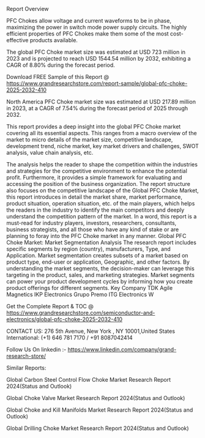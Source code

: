  Report Overview

PFC Chokes allow voltage and current waveforms to be in phase, maximizing the power in switch mode power supply circuits. The highly efficient properties of PFC Chokes make them some of the most cost-effective products available.

The global PFC Choke market size was estimated at USD 723 million in 2023 and is projected to reach USD 1544.54 million by 2032, exhibiting a CAGR of 8.80% during the forecast period.

Download FREE Sample of this Report @ https://www.grandresearchstore.com/report-sample/global-pfc-choke-2025-2032-410


North America PFC Choke market size was estimated at USD 217.89 million in 2023, at a CAGR of 7.54% during the forecast period of 2025 through 2032.

This report provides a deep insight into the global PFC Choke market covering all its essential aspects. This ranges from a macro overview of the market to micro details of the market size, competitive landscape, development trend, niche market, key market drivers and challenges, SWOT analysis, value chain analysis, etc.

The analysis helps the reader to shape the competition within the industries and strategies for the competitive environment to enhance the potential profit. Furthermore, it provides a simple framework for evaluating and accessing the position of the business organization. The report structure also focuses on the competitive landscape of the Global PFC Choke Market, this report introduces in detail the market share, market performance, product situation, operation situation, etc. of the main players, which helps the readers in the industry to identify the main competitors and deeply understand the competition pattern of the market. In a word, this report is a must-read for industry players, investors, researchers, consultants, business strategists, and all those who have any kind of stake or are planning to foray into the PFC Choke market in any manner. Global PFC Choke Market: Market Segmentation Analysis The research report includes specific segments by region (country), manufacturers, Type, and Application. Market segmentation creates subsets of a market based on product type, end-user or application, Geographic, and other factors. By understanding the market segments, the decision-maker can leverage this targeting in the product, sales, and marketing strategies. Market segments can power your product development cycles by informing how you create product offerings for different segments. Key Company TDK Agile Magnetics IKP Electronics Grupo Premo ITG Electronics W

Get the Complete Report & TOC @ https://www.grandresearchstore.com/semiconductor-and-electronics/global-pfc-choke-2025-2032-410

 
 

CONTACT US:
276 5th Avenue, New York , NY 10001,United States
International: (+1) 646 781 7170 / +91 8087042414

Follow Us On linkedin :- https://www.linkedin.com/company/grand-research-store/


Similar Reports:

Global Carbon Steel Control Flow Choke Market Research Report 2024(Status and Outlook)

Global Choke Valve Market Research Report 2024(Status and Outlook)

Global Choke and Kill Manifolds Market Research Report 2024(Status and Outlook)

Global Drilling Choke Market Research Report 2024(Status and Outlook)
